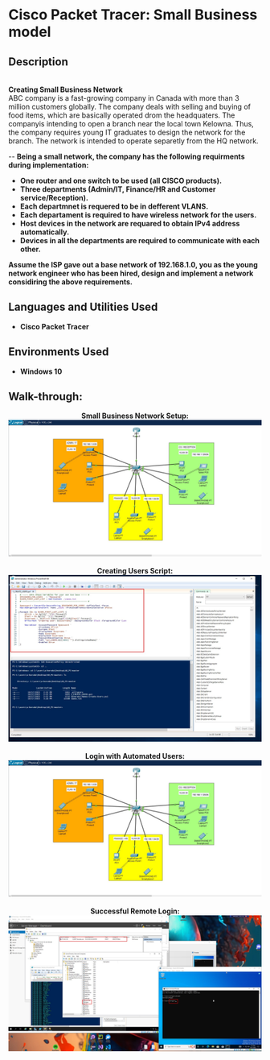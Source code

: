 <h1>Cisco Packet Tracer: Small Business model</h1>

 

<h2>Description</h2>

<br />
<b>Creating Small Business Network</b>
<br />
ABC company is a fast-growing company in Canada with more than 3 million customers globally.
The company deals with selling and buying of food items, which are basically operated drom the headquaters.
The companyis intending to open a branch near the local town Kelowna. Thus, the company requires young IT graduates to design the network for the branch.
The network is intended to operate separetly from the HQ network. 


 -- <b>  Being a small network, the company has the following requirments during implementation:

 - <b>One router and one switch to be used (all CISCO products).</b>
 - <b>Three departments (Admin/IT, Finance/HR and Customer service/Reception).</b>
 - <b>Each departmnet is requered to be in defferent VLANS.</b>
 - <b>Each departament is required to have wireless network for the users.</b>
 - <b>Host devices in the network are requared to obtain IPv4 address automatically.</b>
 - <b>Devices in all the departments are required to communicate with each other. </b>

Assume the ISP gave out a base network of 192.168.1.0, you as the young network engineer who has been hired, design and implement a network considiring the above requirements.  


<h2>Languages and Utilities Used</h2>

- <b>Cisco Packet Tracer</b> 


<h2>Environments Used </h2>

- <b>Windows 10</b> 


<h2>Walk-through:</h2>

<p align="center">
Small Business Network Setup: <br/>
<img src=https://github.com/Vlad774/Cisco-Packet-Tracer-Small-Business-model/blob/main/SMALL_BUSINESS_NETWORK_SETUP.jpg"/>
<br />
<br />
Creating Users Script:  <br/>
<img src="https://github.com/Vlad774/ActiveDirectoryLab/blob/main/Creating%20Users%20script.jpg"/>
<br />
<br />
Login with Automated Users: <br/>
<img src="https://github.com/Vlad774/Cisco-Packet-Tracer-Small-Business-model/blob/main/SMALL_BUSINESS_NETWORK_SETUP.jpg"/>
<br />
<br />
Successful Remote Login:  <br/>
<img src="https://github.com/Vlad774/ActiveDirectoryLab/blob/main/Success_login.jpg"/>


</p>

<!--
 ```diff
- text in red
+ text in green
! text in orange
# text in gray
@@ text in purple (and bold)@@
```
--!>
